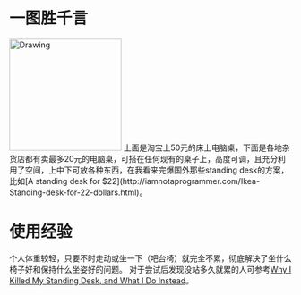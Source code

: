 # 一图胜千言
<img src="https://cloud.githubusercontent.com/assets/9476856/5041663/192db474-6c02-11e4-89e6-942546195e79.jpg" alt="Drawing" style="width: 200px;"/>
上面是淘宝上50元的床上电脑桌，下面是各地杂货店都有卖最多20元的电脑桌，可搭在任何现有的桌子上，高度可调，且充分利用了空间，上中下可放各种东西，在我看来完爆国外那些standing desk的方案，比如[A standing desk for $22](http://iamnotaprogrammer.com/Ikea-Standing-desk-for-22-dollars.html)。

# 使用经验
个人体重较轻，只要不时走动或坐一下（吧台椅）就完全不累，彻底解决了坐什么椅子好和保持什么坐姿好的问题。
对于尝试后发现没站多久就累的人可参考[Why I Killed My Standing Desk, and What I Do Instead](http://lifehacker.com/why-i-killed-my-standing-desk-and-what-i-do-instead-1565554537)。
